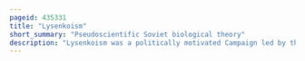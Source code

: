 ```yaml
---
pageid: 435331
title: "Lysenkoism"
short_summary: "Pseudoscientific Soviet biological theory"
description: "Lysenkoism was a politically motivated Campaign led by the soviet Biologist Trofim Lysenko against Genetics and science-based Agriculture in the mid-20th Century rejecting natural Selection in Favour of a Form of Lamarckism as well expanding upon the Techniques of vernal."
---
```

